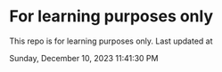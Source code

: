 # For learning purposes only
This repo is for learning purposes only.
Last updated at

Sunday, December 10, 2023 11:41:30 PM

